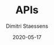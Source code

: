 ---
title: "APIs"
author: "Dimitri Staessens"
description: Application Programming Interface
date:  2020-05-17
weight: 50
draft: false
description: >
     API
---